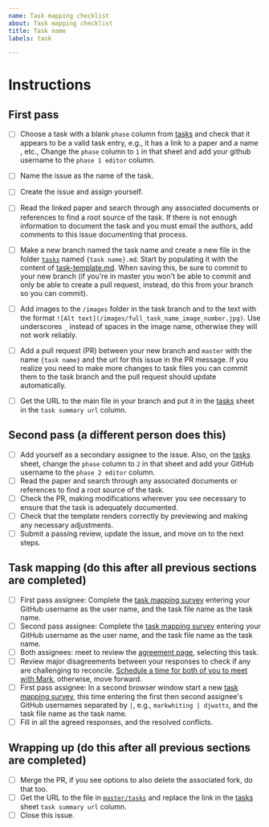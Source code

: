 ```yaml
---
name: Task mapping checklist
about: Task mapping checklist
title: Task name
labels: task

---
```


# Instructions
## First pass
- [ ] Choose a task with a blank `phase` column from [tasks](https://docs.google.com/spreadsheets/d/1r6JphHOM8K_dCrdX9ESx_05oYGtPVyVejxKBL1B3VL0/edit#gid=1644218186) and check that it appears to be a valid task entry, e.g., it has a link to a paper and a name , etc., Change the `phase` column to `1` in that sheet and add your github username to the `phase 1 editor` column.
- [ ] Name the issue as the name of the task.
- [ ] Create the issue and assign yourself.
- [ ] Read the linked paper and search through any associated documents or references to find a root source of the task. If there is not enough information to document the task and you must email the authors, add comments to this issue documenting that process.
- [ ] Make a new branch named the task name and create a new file in the folder [`tasks`](https://github.com/Watts-Lab/task-mapping/tree/master/tasks) named `{task name}.md`. Start by populating it with the content of [task-template.md](https://github.com/Watts-Lab/task-mapping/blob/master/task-template.md). When saving this, be sure to commit to your new branch (if you're in master you won't be able to commit and only be able to create a pull request, instead, do this from your branch so you can commit). 
- [ ] Add images to the `/images` folder in the task branch and to the text with the format `![Alt text](/images/full_task_name_image_number.jpg)`. Use underscores `_` instead of spaces in the image name, otherwise they will not work reliably.
- [ ] Add a pull request (PR) between your new branch and `master` with the name `{task name}` and the url for this issue in the PR message. If you realize you need to make more changes to task files you can commit them to the task branch and the pull request should update automatically.
- [ ] Get the URL to the main file in your branch and put it in the [tasks](https://docs.google.com/spreadsheets/d/1r6JphHOM8K_dCrdX9ESx_05oYGtPVyVejxKBL1B3VL0/edit#gid=1644218186) sheet in the `task summary url` column.


## Second pass (a different person does this)
- [ ] Add yourself as a secondary assignee to the issue. Also, on the [tasks](https://docs.google.com/spreadsheets/d/1r6JphHOM8K_dCrdX9ESx_05oYGtPVyVejxKBL1B3VL0/edit#gid=1644218186) sheet, change the `phase` column to `2` in that sheet and add your GitHub username to the `phase 2 editor` column.
- [ ] Read the paper and search through any associated documents or references to find a root source of the task. 
- [ ] Check the PR, making modifications wherever you see necessary to ensure that the task is adequately documented.
- [ ] Check that the template renders correctly by previewing and making any necessary adjustments.
- [ ] Submit a passing review, update the issue, and move on to the next steps.

## Task mapping (do this after all previous sections are completed)
- [ ] First pass assignee: Complete the [task mapping survey](https://task-robot.glitch.me/survey) entering your GitHub username as the user name, and the task file name as the task name.
- [ ] Second pass assignee: Complete the [task mapping survey](https://task-robot.glitch.me/survey) entering your GitHub username as the user name, and the task file name as the task name.
- [ ] Both assignees: meet to review the [agreement page](https://task-robot.glitch.me/agreement), selecting this task. 
- [ ] Review major disagreements between your responses to check if any are challenging to reconcile. [Schedule a time for both of you to meet with Mark](https://whiting.me/meet), otherwise, move forward.
- [ ] First pass assignee: In a second browser window start a new [task mapping survey](https://task-robot.glitch.me/survey), this time entering the first then second assignee's GitHub usernames separated by ` | `, e.g., `markwhiting | djwatts`, and the task file name as the task name.
- [ ] Fill in all the agreed responses, and the resolved conflicts.

## Wrapping up (do this after all previous sections are completed)
- [ ] Merge the PR, if you see options to also delete the associated fork, do that too.
- [ ] Get the URL to the file in [`master/tasks`](https://github.com/Watts-Lab/task-mapping/tree/master/tasks) and replace the link in the [tasks](https://docs.google.com/spreadsheets/d/1r6JphHOM8K_dCrdX9ESx_05oYGtPVyVejxKBL1B3VL0/edit#gid=1644218186) sheet `task summary url` column.
- [ ] Close this issue.
